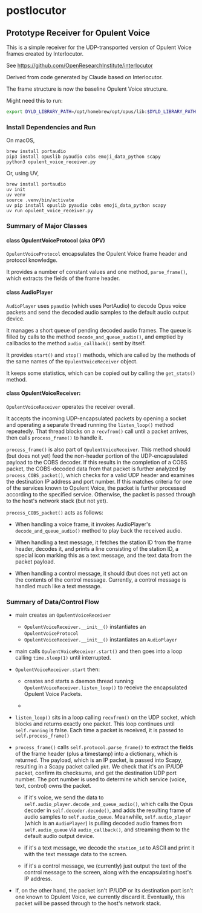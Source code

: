 # postlocutor
## Prototype Receiver for Opulent Voice

This is a simple receiver for the UDP-transported version of
Opulent Voice frames created by Interlocutor.

See https://github.com/OpenResearchInstitute/interlocutor

Derived from code generated by Claude based on Interlocutor.

The frame structure is now the baseline Opulent Voice structure.

Might need this to run:
```sh
export DYLD_LIBRARY_PATH=/opt/homebrew/opt/opus/lib:$DYLD_LIBRARY_PATH
```

### Install Dependencies and Run

On macOS,
```
brew install portaudio
pip3 install opuslib pyaudio cobs emoji_data_python scapy
python3 opulent_voice_receiver.py
```
Or, using UV,
```
brew install portaudio
uv init
uv venv
source .venv/bin/activate
uv pip install opuslib pyaudio cobs emoji_data_python scapy
uv run opulent_voice_receiver.py
```

### Summary of Major Classes

#### class OpulentVoiceProtocol (aka OPV)

`OpulentVoiceProtocol` encapsulates the Opulent Voice frame header and
protocol knowledge.

It provides a number of constant values and one method, `parse_frame()`,
which extracts the fields of the frame header.

#### class AudioPlayer

`AudioPlayer` uses `pyaudio` (which uses PortAudio) to decode Opus voice
packets and send the decoded audio samples to the default audio output
device.

It manages a short queue of pending decoded audio frames. The queue is
filled by calls to the method `decode_and_queue_audio()`, and emptied by
callbacks to the method `audio_callback()` sent by itself.

It provides `start()` and `stop()` methods, which are called by the methods
of the same names of the `OpulentVoiceReceiver` object.

It keeps some statistics, which can be copied out by calling the
`get_stats()` method.

#### class OpulentVoiceReceiver:

`OpulentVoiceReceiver` operates the receiver overall.

It accepts the incoming UDP-encapsulated packets by opening a socket
and operating a separate thread running the `listen_loop()` method repeatedly.
That thread blocks on a `recvfrom()` call until a packet arrives, then calls
`process_frame()` to handle it.

`process_frame()` is also part of `OpulentVoiceReceiver`. This method should
(but does not yet) feed the non-header portion of the UDP-encapsulated
payload to the COBS decoder. If this results in the completion of a COBS
packet, the COBS-decoded data from that packet is further analyzed by
`process_COBS_packet()`, which checks for a valid UDP header and examines
the destination IP address and port number. If this matches criteria for
one of the services known to Opulent Voice, the packet is further processed
according to the specified service. Otherwise, the packet is passed through
to the host's network stack (but not yet).

`process_COBS_packet()` acts as follows:

* When handling a voice frame, it invokes AudioPlayer's
`decode_and_queue_audio()` method to play back the received audio.

* When handling a text message, it fetches the station ID from the
frame header, decodes it, and prints a line consisting of the station ID,
a special icon marking this as a text message, and the text data from
the packet payload.

* When handling a control message, it should (but does not yet) act
on the contents of the control message. Currently, a control message is
handled much like a text message.

### Summary of Data/Control Flow

* main creates an `OpulentVoiceReceiver`
    - `OpulentVoiceReceiver.__init__()` instantiates an `OpulentVoiceProtocol`
    - `OpulentVoiceReceiver.__init__()` instantiates an `AudioPlayer`

* main calls `OpulentVoiceReceiver.start()` and then goes into a
loop calling `time.sleep(1)` until interrupted.

* `OpulentVoiceReceiver.start` then:
    - creates and starts a daemon thread running 
    `OpulentVoiceReceiver.listen_loop()` to receive the encapsulated
    Opulent Voice Packets.

    - 

* `listen_loop()` sits in a loop calling `recvfrom()` on the UDP socket,
which blocks and returns exactly one packet. This loop continues until
`self.running` is false. Each time a packet is received, it is passed
to `self.process_frame()`

* `process_frame()` calls `self.protocol.parse_frame()` to extract the fields
of the frame header (plus a timestamp) into a dictionary, which is returned.
The payload, which is an IP packet, is passed into Scapy, resulting in a
Scapy packet called `pkt`.  We check that it's an IP/UDP packet, confirm its
checksums, and get the destination UDP port number. The port number is
used to determine which service (voice, text, control) owns the packet.

    - if it's voice, we send the data to `self.audio_player.decode_and_queue_audio()`,
which calls the Opus decoder in `self.decoder.decode()`, and adds the resulting
frame of audio samples to `self.audio_queue`. Meanwhile, `self.audio_player`
(which is an `AudioPlayer`) is pulling decoded audio frames from `self.audio_queue`
via `audio_callback()`, and streaming them to the default audio output device.

    - if it's a text message, we decode the `station_id` to ASCII and print
    it with the text message data to the screen.

    - if it's a control message, we (currently) just output the text of the
    control message to the screen, along with the encapsulating host's
    IP address.

* If, on the other hand, the packet isn't IP/UDP or its destination port
isn't one known to Opulent Voice, we currently discard it. Eventually,
this packet will be passed through to the host's network stack.
